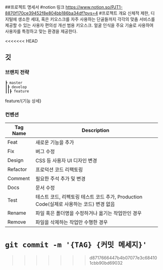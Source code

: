 ##프로젝트 명세서
#notion 링크
https://www.notion.so/PJT1-8870f170ce39452f8e804bb186ba34df?pvs=4
#프로젝트 개요
신체적 제한, 디지털에 생소한 세대, 혹은 키오스크를 자주 사용하는 단골들까지 각각의 맞춤 서비스를 제공할 수 있는 사용자 편의성 개선 범용 키오스크.
얼굴 인식을 주요 기술로 사용하여 사용자를 특정하고 맞는 환경을 제공한다.


<<<<<<< HEAD
## 깃

### 브랜치 전략

```
┣ master
┃┣ develop
┃┃┣ feature
```

feature/{기능 상세}

### 컨벤션

| Tag Name | Description                                                  |
| -------- | ------------------------------------------------------------ |
| Feat     | 새로운 기능을 추가                                           |
| Fix      | 버그 수정                                                    |
| Design   | CSS 등 사용자 UI 디자인 변경                                 |
| Refactor | 프로덕션 코드 리팩토링                                       |
| Comment  | 필요한 주석 추가 및 변경                                     |
| Docs     | 문서 수정                                                    |
| Test     | 테스트 코드, 리펙토링 테스트 코드 추가, Production Code(실제로 사용하는 코드) 변경 없음 |
| Rename   | 파일 혹은 폴더명을 수정하거나 옮기는 작업만인 경우           |
| Remove   | 파일을 삭제하는 작업만 수행한 경우                           |

`git commit -m '{TAG} {커밋 메세지}'`
=======
>>>>>>> d8717666447b4b07077e3c684101cbb90bd69032

